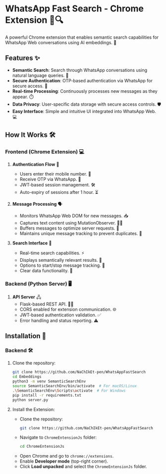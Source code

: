 # WhatsApp Fast Search - Chrome Extension 📱🔍

A powerful Chrome extension that enables semantic search capabilities for WhatsApp Web conversations using AI embeddings. 🚀

## Features ✨

- **Semantic Search**: Search through WhatsApp conversations using natural language queries. 🧠
- **Secure Authentication**: OTP-based authentication via WhatsApp for secure access. 🔐
- **Real-time Processing**: Continuously processes new messages as they appear. ⏱️
- **Data Privacy**: User-specific data storage with secure access controls. 🛡️
- **Easy Interface**: Simple and intuitive UI integrated into WhatsApp Web. 💻

## How It Works 🛠️

### Frontend (Chrome Extension) 💻

1. **Authentication Flow** 🔑

   - Users enter their mobile number. 📲
   - Receive OTP via WhatsApp. 📩
   - JWT-based session management. 🛠️
   - Auto-expiry of sessions after 1 hour. ⏳

2. **Message Processing** 🗣️

   - Monitors WhatsApp Web DOM for new messages. 📥
   - Captures text content using MutationObserver. 🕵️‍♂️
   - Buffers messages to optimize server requests. 🚀
   - Maintains unique message tracking to prevent duplicates. 🔄

3. **Search Interface** 🔎
   - Real-time search capabilities. ⚡
   - Displays semantically relevant results. 🎯
   - Options to start/stop message tracking. 🛑
   - Clear data functionality. 🧹

### Backend (Python Server) 🖥️

1. **API Server** 🖧
   - Flask-based REST API. 🧑‍💻
   - CORS enabled for extension communication. 🌐
   - JWT-based authentication validation. ✅
   - Error handling and status reporting. ⚠️

## Installation 🚀

### Backend 🛠️

1. Clone the repository:
   ```bash
   git clone https://github.com/NaChIkEt-pen/WhatsAppFastSearch
   cd Embeddings
   python3 -m venv SemanticSearchEnv
   source SemanticSearchEnv/bin/activate  # For macOS/Linux
   .\SemanticSearchEnv\Scripts\activate  # For Windows
   pip install -r requirements.txt
   python server.py
   ```
2. Install the Extension:

   - Clone the repository:
     ```bash
     git clone https://github.com/NaChIkEt-pen/WhatsAppFastSearch
     ```
   - Navigate to `ChromeEntensionJs` folder:
     ```bash
     cd ChromeEntensionJs
     ```
   - Open Chrome and go to `chrome://extensions`.
   - Enable **Developer mode** (top-right corner).
   - Click **Load unpacked** and select the `ChromeEntensionJs` folder.
